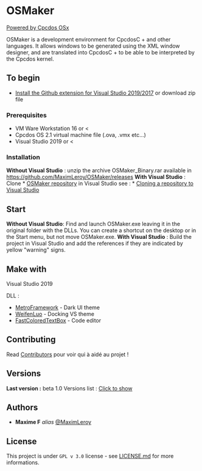 # OSMaker

[Powered by Cpcdos OSx](http://cpcdos.net)

OSMaker is a development environment for CpcdosC + and other languages. 
It allows windows to be generated using the XML window designer, and are translated into CpcdosC + to be able to be interpreted by the Cpcdos kernel. 

## To begin
* [Install the Github extension for Visual Studio 2019/2017](https://visualstudio.github.com/)
or download zip file

### Prerequisites

- VM Ware Workstation 16 or <
- Cpcdos OS 2.1 virtual machine file (.ova, .vmx etc...)
- Visual Studio 2019 or <

### Installation
**Without Visual Studio** : unzip the archive OSMaker_Binary.rar available in
https://github.com/MaximLeroy/OSMaker/releases
**With Visual Studio** :
Clone * [OSMaker repository](https://github.com/MaximLeroy/OSMaker) in Visual Studio
see : * [Cloning a repository to Visual Studio](https://github.com/github/VisualStudio/blob/master/docs/using/cloning-a-repository-to-visual-studio.md)

## Start
**Without Visual Studio**:
Find and launch OSMaker.exe leaving it in the original folder with the DLLs.
You can create a shortcut on the desktop or in the Start menu, but not move OSMaker.exe.
**With Visual Studio** :
Build the project in Visual Studio and add the references if they are indicated by yellow "warning" signs.

## Make with

Visual Studio 2019

DLL :
* [MetroFramework](https://github.com/thielj/MetroFramework) - Dark UI theme
* [WeifenLuo](https://github.com/dockpanelsuite/dockpanelsuite) - Docking VS theme
* [FastColoredTextBox](https://github.com/PavelTorgashov/FastColoredTextBox) - Code editor

## Contributing
Read [Contributors](https://github.com/MaximLeroy/OSMaker/graphs/contributors) pour voir qui à aidé au projet !

## Versions
**Last version :** beta 1.0
Versions list : [Click to show](https://github.com/MaximLeroy/OSMaker/tags)

## Authors
* **Maxime F** _alias_ [@MaximLeroy](https://github.com/MaximLeroy)


## License

This project is under ``GPL v 3.0`` license - see [LICENSE.md](https://github.com/MaximLeroy/OSMaker/blob/OSMakerCSharp/LICENSE) for more informations.

